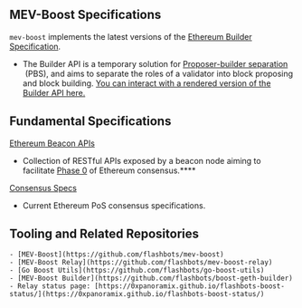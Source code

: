 ## MEV-Boost Specifications

`mev-boost` implements the latest versions of the [Ethereum Builder Specification](https://github.com/ethereum/builder-specs/blob/main/specs/builder.md).

- The Builder API is a temporary solution for [Proposer-builder separation](https://ethresear.ch/t/proposer-block-builder-separation-friendly-fee-market-designs/9725)
 (PBS), and aims to separate the roles of a validator into block proposing and block building. [You can interact with a rendered version of the Builder API here.](https://ethereum.github.io/builder-specs/#/Builder/status)

## Fundamental Specifications

[Ethereum Beacon APIs](https://github.com/ethereum/beacon-APIs)

- Collection of RESTful APIs exposed by a beacon node aiming to facilitate [Phase 0](https://www.notion.so/WIP-MEV-Boost-Docs-Revision-DRAFT-73ad491a1e5a492a9977b1070e37af39) of Ethereum consensus.****

[Consensus Specs](https://github.com/ethereum/consensus-specs)

- Current Ethereum PoS consensus specifications.

## Tooling and Related Repositories

```suggestion
- [MEV-Boost](https://github.com/flashbots/mev-boost)
- [MEV-Boost Relay](https://github.com/flashbots/mev-boost-relay)
- [Go Boost Utils](https://github.com/flashbots/go-boost-utils)
- [MEV-Boost Builder](https://github.com/flashbots/boost-geth-builder)
- Relay status page: [https://0xpanoramix.github.io/flashbots-boost-status/](https://0xpanoramix.github.io/flashbots-boost-status/)